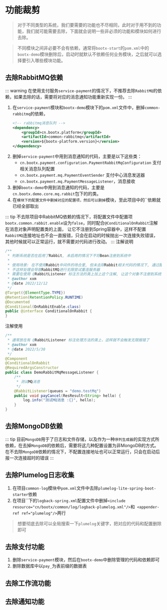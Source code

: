 # 功能裁剪
> 对于不同类型的系统，我们要需要的功能也不尽相同，此时对于用不到的功能，我们就可能需要去除，下面就会说明一些非必须的功能和模块如何进行去除。

> 不同模块之间非必要不会有依赖，通常将`bootx-start`的`pom.xml`中的`bootx-demo`模块删除后，启动时就默认不依赖任何业务模块，之后就可以选择要引入哪些模块功能。
## 去除RabbitMQ依赖
::: warning
在使用支付服务`service-payment`的情况下，不推荐去除`RabbitMQ`的依赖，如果去除的话，需要将对应的消息通知功能重新实现一份。
:::
1. 在`service-payment`模块和`bootx-demo`模块下的`pom.xml`文件中，删掉`common-rabbitmq`的依赖，
    ```xml
    <!-- rabbitmq消息队列 -->
    <dependency>
        <groupId>cn.bootx.platform</groupId>
        <artifactId>common-rabbitmq</artifactId>
        <version>${bootx-platform.version}</version>
    </dependency>
    ```
2. 删掉`service-payment`中用到消息通知的代码，主要是以下这些类：
   - `cn.bootx.payment.configuration.PaymentRabbitMqConfiguration` 支付相关消息队列配置
   - `cn.bootx.payment.mq.PaymentEventSender` 支付中心消息发送器
   - `cn.bootx.payment.mq.PaymentMessageListener`，消息接收
3. 删掉`bootx-demo`中用到消息通知的代码，主要是`cn.bootx.demo.core.mq.rabbit`包下的的类。
4. 在``模块下的配置文件中删掉对应的配置项，然后可以删掉``模块，至此项目中的``依赖就已经全部取出

::: tip
不去除项目中RabbitMQ依赖的情况下，将配置文件中配置项`bootx.common.rabbit.enable`设为`false`，同时配合`@ConditionalOnRabbit`注解在消息对象声明配置类的上面，
让它不注册到Spring容器中，这样不配置`RabbitMQ`连接地址也不会一直报错，只会在启动的时候抛出一次连接失败错误，其他时候就可以正常运行，就不需要对代码进行改动。
:::
注解说明
```java
/**
 * 判断系统是否在启用了Rabbit, 未启用的情况下不将Bean注册到系统中
 *
 * 使用场景: 在不使用Rabbit中间件的场合里, 但未去除Rabbit相关代码的情况下, 通过配置文件中关闭Rabbit选项, 来实现系统的正常使用,
 * 不这样处理会导致RabbitMQ进行无限尝试重连服务器
 * 需要在使用 @RabbitListener 标注方法的类上加上这个注解, 让这个对象不注册到系统中
 * @author xxm
 * @date 2022/12/12
 */
@Target({ElementType.TYPE})
@Retention(RetentionPolicy.RUNTIME)
@Documented
@Conditional(OnRabbitEnable.class)
public @interface ConditionalOnRabbit {
}
```

注解使用
```java
/**
 * 通常放在有 @RabbitListener 标注处理方法的类上，这样就不会触发无限报错了
 * @author xxm
 * @date 2022/5/30
 */
@Component
@ConditionalOnRabbit
@RequiredArgsConstructor
public class DemoRabbitMqMessageListener {
    /**
     * 测试MQ消息
     */
    @RabbitListener(queues = "demo.testMq")
    public void payCancel(ResResult<String> hello) {
        log.info("测试MQ消息 :{}", hello);
    }
} 
```
## 去除MongoDB依赖
::: tip
目前`MongoDB`用于了日志和文件存储，以及作为一种`序列生成器`的实现方式所依赖，在去掉`MongoDB`的依赖后，需要将这几种配置设置为非MongoDB的方式。
在不去除`MongoDB`依赖的情况下，不配置连接地址也可以正常运行，只会在启动后报一次连接超时的错误
:::

## 去除Plumelog日志收集
1. 在项目`common-log`模块中`pom.xml`文件中去除`plumelog-lite-spring-boot-starter`依赖
2. 在项目``下的`logback-spring.xml`配置文件中删掉`<include resource="cn/bootx/common/log/logback-plumelog.xml"/>`和` <appender-ref ref="plumelog"/>`两行
> 想要彻底去除可以全局搜索一下`plumelog`关键字，把对应的代码和配置删除即可
## 去除支付功能
1. 删除`service-payment`模块，然后在`bootx-demo`中删除管理的代码和依赖即可
2. 删除数据库中以`pay_`为表前缀的数据表
## 去除工作流功能

## 去除通知功能

